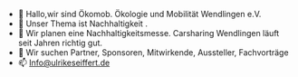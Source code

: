 - 👋 Hallo,wir sind Ökomob. Ökologie und Mobilität Wendlingen e.V.
- 👀 Unser Thema ist Nachhaltigkeit .
- 🌱 Wir planen eine Nachhaltigkeitsmesse. Carsharing Wendlingen läuft seit Jahren richtig gut.
- 💞️ Wir suchen Partner, Sponsoren, Mitwirkende, Aussteller, Fachvorträge 
- 📫 Info@ulrikeseiffert.de

<!---
Oekomob/Oekomob is a ✨ special ✨ repository because its `README.md` (this file) appears on your GitHub profile.
You can click the Preview link to take a look at your changes.
--->
